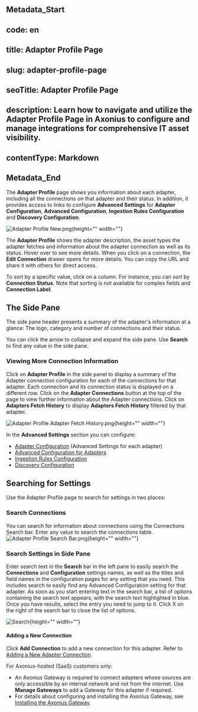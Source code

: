 ## Metadata_Start 
## code: en
## title: Adapter Profile Page 
## slug: adapter-profile-page 
## seoTitle: Adapter Profile Page 
## description: Learn how to navigate and utilize the Adapter Profile Page in Axonius to configure and manage integrations for comprehensive IT asset visibility. 
## contentType: Markdown 
## Metadata_End
The **Adapter Profile** page shows you information about each adapter, including all the connections on that adapter and their status. In addition, it provides access to links to configure **Advanced Settings** for  **Adapter Configuration**, **Advanced Configuration**, **Ingestion Rules Configuration** and **Discovery Configuration**. 

![Adapter Profile New.png](https://cdn.document360.io/95e0796d-2537-45b0-b972-fc0c142c6893/Images/Documentation/Adapter%20Profile%20New.png){height="" width=""}

The **Adapter Profile** shows the adapter description, the asset types the adapter fetches and information about the adapter connection as well as its status. Hover over to see more details. When you click on a connection, the **Edit Connection** drawer opens for more details. You can copy the URL and share it with others for direct access.

To sort by a specific value, click on a column. For instance, you can sort by **Connection Status**. Note that sorting is not available for complex fields and **Connection Label**.

## The Side Pane
The side pane header  presents a summary of the adapter's information at a glance: The logo, category and number of connections and their status.
 
You can click the arrow to collapse and expand the side pane. Use **Search** to find any value in the side pane.

### Viewing More Connection Information
Click on **Adapter Profile** in the side panel  to display a summary of the Adapter connection configuration for each of the connections for that adapter. Each connection and its connection status is displayed on a different row. Click on the **Adapter Connections** button at the top of the page to view further information about the Adapter connections.
Click on **Adapters Fetch History** to display  **Adapters Fetch History**  filtered by that adapter.

![Adapter Profile Adapter Fetch History.png](https://cdn.document360.io/95e0796d-2537-45b0-b972-fc0c142c6893/Images/Documentation/Adapter%20Profile%20Adapter%20Fetch%20History.png){height="" width=""}


In the  **Advanced Settings** section you can  configure: 

* [Adapter Configuration](/pl/docs/advanced-settings) (Advanced Settings for each adapter)
* [Advanced Configuration for Adapters](/pl/docs/advanced-configuration-for-adapters)
* [Ingestion Rules Configuration](/pl/docs/setting-adapter-ingestion-rules)
* [Discovery Configuration](/pl/docs/adapter-discovery-configuration)


## Searching for Settings

Use the Adapter Profile page to search for settings in two places:

### Search Connections
You can search for information about connections using the Connections Search bar. Enter any value to search the connections table.
![Adapter Profile Search Bar.png](https://cdn.document360.io/95e0796d-2537-45b0-b972-fc0c142c6893/Images/Documentation/Adapter%20Profile%20Search%20Bar.png){height="" width=""}

 


### Search Settings in Side Pane

 
Enter search text in the **Search** bar in the left pane to easily search the **Connections** and **Configuration** settings names, as well as the titles and field names in the configuration pages for any setting that you need. This includes  search to easily find any Advanced Configuration setting for that adapter. As soon as you start entering text in the search bar,  a list of options containing the search text appears, with the search text highlighted in blue.
Once you have results, select the entry you need to jump to it. Click X on the right of the search bar to close the list of options. 

![Search](https://cdn.document360.io/95e0796d-2537-45b0-b972-fc0c142c6893/Images/Documentation/Search.png){height="" width=""}

 
#### Adding a New Connection
Click **Add Connection** to add a new connection for this adapter. Refer to [Adding a New Adapter Connection](/pl/docs/adding-a-new-adapter-connection).




 

 
For Axonius-hosted (SaaS) customers only:
* An Axonius Gateway  is required to connect adapters whose sources are only accessible by an internal network and not from the internet. Use **Manage Gateways** to add a Gateway for this adapter if required. 
* For details about configuring and installing the Axonius Gateway, see [Installing the Axonius Gateway](/docs/installing-axonius-tunnel).
 
<br>



 